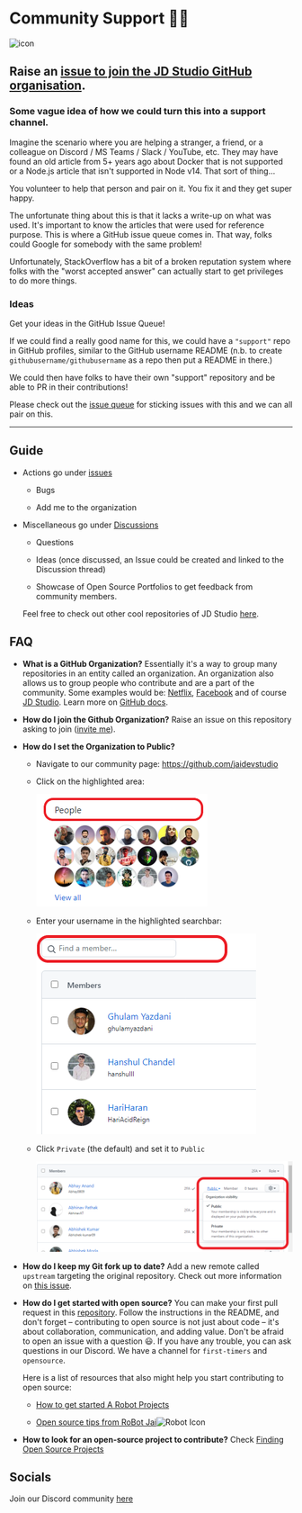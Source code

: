 # Community Support 🙋‍♂️
<!-- ALL-CONTRIBUTORS-BADGE:START - Do not remove or modify this section -->

![icon](https://avatars.githubusercontent.com/u/89142187?s=400&u=40697288d05607b23132aa7ff10b28e8eb75803f&v=4)
<!-- ALL-CONTRIBUTORS-BADGE:END -->
## Raise an [issue to join the JD Studio GitHub organisation](https://github.com/Jaidevstudio/support/issues/new?assignees=&labels=invite+me+to+the+organisation&template=invitation.yml&title=Please+invite+me+to+the+GitHub+Community+Organization). ##

### Some vague idea of how we could turn this into a support channel.

Imagine the scenario where you are helping a stranger, a friend, or a colleague on Discord / MS Teams / Slack / YouTube, etc. They may have found an old article from 5+ years ago about Docker that is not supported or a Node.js article that isn't supported in Node v14. That sort of thing...

You volunteer to help that person and pair on it. You fix it and they get super happy.

The unfortunate thing about this is that it lacks a write-up on what was used. It's important to know the articles that were used for reference purpose. This is where a GitHub issue queue comes in. That way, folks could Google for somebody with the same problem!

Unfortunately, StackOverflow has a bit of a broken reputation system where folks with the "worst accepted answer" can actually start to get privileges to do more things.

### Ideas

Get your ideas in the GitHub Issue Queue!

If we could find a really good name for this, we could have a `"support"` repo in GitHub profiles, similar to the GitHub username README (n.b. to create `githubusername/githubusername` as a repo then put a README in there.)

We could then have folks to have their own "support" repository and be able to PR in their contributions!

Please check out the [issue queue](https://github.com/jaidevstudio/support/issues) for sticking issues with this and we can all pair on this.

---
 ## Guide

   - Actions go under [issues](https://github.com/jaidevstudio/support/issues)
   
      - Bugs
      
      - Add me to the organization 
      
   - Miscellaneous go under [Discussions](https://github.com/jaidevstudio/support)
   
     - Questions
     
     - Ideas (once discussed, an Issue could be created and linked to the Discussion thread)
	 
	 - Showcase of Open Source Portfolios to get feedback from community members.
    
      Feel free to check out other cool repositories of JD Studio 
      <a href='https://github.com/jaidevstudio'>here</a>.

## FAQ
- **What is a GitHub Organization?** Essentially it's a way to group many repositories in an entity called an organization. An organization also allows us to group people who contribute and are a part of the community. Some examples would be: [Netflix](https://github.com/Netflix), [Facebook](https://github.com/facebook) and of course [JD Studio](https://github.com/jaidevstudio).
Learn more on [GitHub docs](https://docs.github.com/en/github/setting-up-and-managing-organizations-and-teams/about-organizations).
- **How do I join the Github Organization?** Raise an issue on this repository asking to join ([invite me](https://github.com/Jaidevstudio/support/issues/new?assignees=&labels=invite+me+to+the+organisation&template=invitation.yml&title=Please+invite+me+to+the+GitHub+Community+Organization)).
- **How do I set the Organization to Public?**
	- Navigate to our community page: https://github.com/jaidevstudio
	
	- Click on the highlighted area:
	
		![screenshot](https://github.com/JaidevstudioRobot/coummninty-pics/blob/main/Screen%201.png?raw=true)
	
	- Enter your username in the highlighted searchbar:
	
		![screenshot](https://github.com/JaidevstudioRobot/coummninty-pics/blob/main/Screen%202.png?raw=true)
	
	- Click `Private` (the default) and set it to `Public`
	
		![Screenshot_20200916_231045](https://github.com/JaidevstudioRobot/coummninty-pics/blob/main/Screen%203.png?raw=true)
	
	
- **How do I keep my Git fork up to date?** Add a new remote called `upstream` targeting the original repository. Check out more information on [this issue](https://github.com/jaidevstudio/support/issues/).

- **How do I get started with open source?** You can make your first pull request in this [repository](https://github.com/jaidevstudio/support). Follow the instructions in the README, and don't forget – contributing to open source is not just about code – it's about collaboration, communication, and adding value. Don't be afraid to open an issue with a question :smiley:. If you have any trouble, you can ask questions in our Discord. We have a channel for `first-timers` and `opensource`.

  Here is a list of resources that also might help you start contributing to open source:
  - [How to get started A Robot Projects](https://github.com/jaidevstudio/support/issues/)
  
  - [Open source tips from  RoBot Jai](https://github.com/jaidevstudiorobot)![Robot Icon](https://avatars.githubusercontent.com/u/91027746?v=4)
- **How to look for an open-source project to contribute?** Check [Finding Open Source Projects](./tips/finding-open-source-projects.md)

## Socials

Join our Discord community [here](https://discord.gg/2HrRKQwV)   
